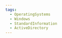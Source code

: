 ```yaml
---
tags:
  - OperatingSystems
  - Windows
  - StandardInformation
  - ActiveDirectory
---
```

























